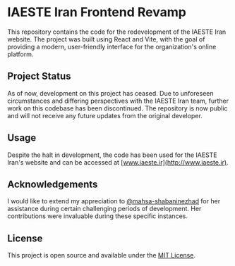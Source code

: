 # IAESTE Iran Frontend Revamp

This repository contains the code for the redevelopment of the IAESTE Iran website. The project was built using React and Vite, with the goal of providing a modern, user-friendly interface for the organization's online platform.

## Project Status

As of now, development on this project has ceased. Due to unforeseen circumstances and differing perspectives with the IAESTE Iran team, further work on this codebase has been discontinued. The repository is now public and will not receive any future updates from the original developer.

## Usage

Despite the halt in development, the code has been used for the IAESTE Iran's website and can be accessed at [www.iaeste.ir](http://www.iaeste.ir).

## Acknowledgements

I would like to extend my appreciation to [@mahsa-shabaninezhad](https://github.com/mahsa-shabaninezhad) for her assistance during certain challenging periods of development. Her contributions were invaluable during these specific instances.

## License

This project is open source and available under the [MIT License](LICENSE).